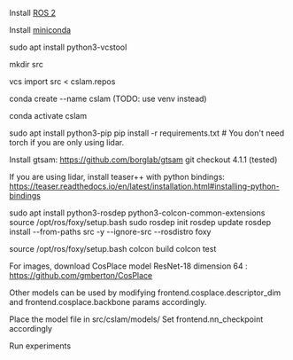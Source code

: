 
Install [ROS 2](https://docs.ros.org/en/foxy/Installation/Ubuntu-Install-Debians.html)

Install [miniconda](https://docs.conda.io/en/latest/miniconda.html)

sudo apt install python3-vcstool

mkdir src

vcs import src < cslam.repos 

conda create --name cslam (TODO: use venv instead)

conda activate cslam

sudo apt install python3-pip
pip install -r requirements.txt # You don't need torch if you are only using lidar.

Install gtsam: https://github.com/borglab/gtsam
git checkout 4.1.1 (tested)

If you are using lidar, install teaser++ with python bindings: https://teaser.readthedocs.io/en/latest/installation.html#installing-python-bindings

sudo apt install python3-rosdep python3-colcon-common-extensions
source /opt/ros/foxy/setup.bash
sudo rosdep init
rosdep update
rosdep install --from-paths src -y --ignore-src --rosdistro foxy

source /opt/ros/foxy/setup.bash
colcon build
colcon test

For images, download CosPlace model ResNet-18 dimension 64 : https://github.com/gmberton/CosPlace

Other models can be used by modifying frontend.cosplace.descriptor_dim and frontend.cosplace.backbone params accordingly.

Place the model file in src/cslam/models/
Set frontend.nn_checkpoint accordingly

Run experiments

